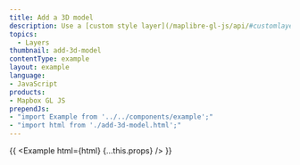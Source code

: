 ```yaml
---
title: Add a 3D model
description: Use a [custom style layer](/maplibre-gl-js/api/#customlayerinterface) with [three.js](https://threejs.org) to add a 3D model to the map.
topics:
  - Layers
thumbnail: add-3d-model
contentType: example
layout: example
language:
- JavaScript
products:
- Mapbox GL JS
prependJs:
- "import Example from '../../components/example';"
- "import html from './add-3d-model.html';"
---
```


{{ <Example html={html} {...this.props} /> }}
